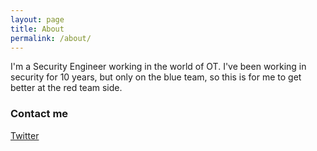```yaml
---
layout: page
title: About
permalink: /about/
---
```


I'm a Security Engineer working in the world of OT. I've been working in security for 10 years, but only on the blue team, so this is for me to get better at the red team side.

### Contact me

[Twitter](https://twitter.com/johnson90512)